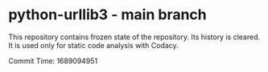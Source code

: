 # python-urllib3 - main branch

This repository contains frozen state of the repository.
Its history is cleared. It is used only for static code
analysis with Codacy.

Commit Time: 1689094951